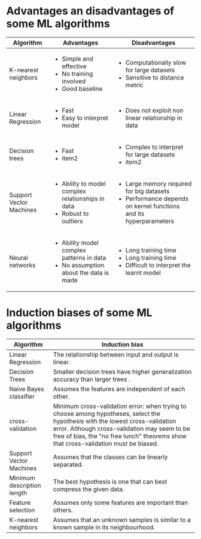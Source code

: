 # Advantages an disadvantages of some ML algorithms

| Algorithm        | Advantages           | Disadvantages  |
| ------------- |-------------| -----|
| K-nearest neighbors | <ul><li>Simple and effective</li><li>No training involved</li><li>Good baseline</li></ul>      |    <ul><li>Computationally slow for large datasets</li><li>Sensitive to distance metric</li></ul>  |
| Linear Regression      | <ul><li>Fast</li><li>Easy to interpret model</li></ul> | <ul><li>Does not exploit non linear relationship in data</li></ul> |
| Decision trees     | <ul><li>Fast</li><li>item2</li></ul>      |   <ul><li>Complex to interpret for large datasets</li><li>item2</li></ul>  |
| Support Vector Machines | <ul><li>Ability to model complex relationships in data</li><li>Robust to outliers</li></ul>      |    <ul><li>Large memory required for big datasets</li><li>Performance depends on kernel functions and its hyperparameters</li></ul>  |
| Neural networks |<ul><li>Ability model complex patterns in data</li><li>No assumption about the data is made</li></ul>      |    <ul><li>Long training time</li><li>Long training time</li><li>Difficult to interpret the learnt model</li></ul>  |

# Induction biases of some ML algorithms

| Algorithm        | Induction bias  |
| ------------- |-------------|
| Linear Regression      | The relationship between input and output is linear.
| Decision Trees | Smaller decision trees have higher generalization accuracy than larger trees .
| Naive Bayes classifier | Assumes the features are independent of each other.
| cross-validation | Minimum cross-validation error: when trying to choose among hypotheses, select the hypothesis with the lowest cross-validation error. Although cross-validation may seem to be free of bias, the "no free lunch" theorems show that cross-validation must be biased.
| Support Vector Machines | Assumes that the classes can be linearly separated.
| Minimum description length | The best hypothesis is one that can best compress the given data.
| Feature selection | Assumes only some features are important than others.
| K-nearest neighbors | Assumes that an unknown samples is similar to a known sample in its neighbourhood.
